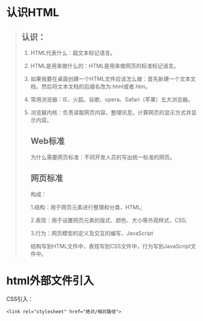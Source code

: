#     认识HTML

> ##       认识：
>
> 1. HTML代表什么：超文本标记语言。
>
> 2. HTML是用来做什么的：HTML是用来做网页的标准标记语言。
>
> 3. 如果我要在桌面创建一个HTML文件应该怎么做：首先新建一个文本文档，然后将文本文档的后缀名改为.html或者.htm。
>
> 4. 常用浏览器：IE、火狐、谷歌、opera、Safari（苹果）五大浏览器。
>
> 5. 浏览器内核：负责读取网页内容，整理讯息，计算网页的显示方式并显示内容。
>
>    ## Web标准
>
>    为什么需要网页标准：不同开发人员的写出统一标准的网页。
>
>    
>
>    ## 网页标准
>
>    构成：
>
>    1.结构：用于网页元素进行整理和分类，HTML;
>
>    2.表现：用于设置网页元素的版式、颜色、大小等外观样式，CSS;
>
>    3.行为：网页模型的定义及交互的编写，JavaScript
>
>    结构写到HTML文件中，表现写到CSS文件中，行为写到JavaScript文件中。
>

# html外部文件引入

CSS引入：

`<link rel="stylesheet" href="绝对/相对路径">`

